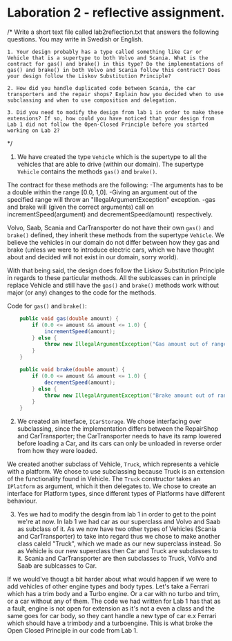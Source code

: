 # Laboration 2 - reflective assignment.

/*
Write a short text file called lab2reflection.txt that answers the following questions. You may write in Swedish or English.

    1. Your design probably has a type called something like Car or Vehicle that is a supertype to both Volvo and Scania. What is the contract for gas() and brake() in this type? Do the implementations of gas() and brake() in both Volvo and Scania follow this contract? Does your design follow the Liskov Substitution Principle?

    2. How did you handle duplicated code between Scania, the car transporters and the repair shops? Explain how you decided when to use subclassing and when to use composition and delegation.

    3. Did you need to modify the design from lab 1 in order to make these extensions? If so, how could you have noticed that your design from Lab 1 did not follow the Open-Closed Principle before you started working on Lab 2?
*/

1. We have created the type `Vehicle` which is the supertype to all the vehicles that are able to drive (within our domain). The supertype `Vehicle` contains the methods `gas()` and `brake()`.

The contract for these methods are the following:
-The arguments has to be a double within the range [0.0, 1,0].
-Giving an argument out of the specified range will throw an "IllegalArgumentException" exception.
-gas and brake will (given the correct arguments) call on incrementSpeed(argument) and decrementSpeed(amount) respectively.

Volvo, Saab, Scania and CarTransporter do not have their own `gas()` and `brake()` defined, they inherit these methods from the supertype `Vehicle`. We believe the vehicles in our domain do not differ between how they gas and brake (unless we were to introduce electric cars, which we have thought about and decided will not exist in our domain, sorry world). 

With that being said, the design does follow the Liskov Substitution Principle in regards to these particular methods. All the sublcasses can in principle replace Vehicle and still have the `gas()` and `brake()` methods work without major (or any) changes to the code for the methods.

Code for `gas()` and `brake()`: 
```Java
    public void gas(double amount) {
        if (0.0 <= amount && amount <= 1.0) {
            incrementSpeed(amount);
        } else {
            throw new IllegalArgumentException("Gas amount out of range.");
        }
    }

    public void brake(double amount) {
        if (0.0 <= amount && amount <= 1.0) {
            decrementSpeed(amount);
        } else {
            throw new IllegalArgumentException("Brake amount out of range.");
        }
    }
```


2. We created an interface, `ICarStorage`. We chose interfacing over subclassing, since the implementation differs between the RepairShop and CarTransporter; the CarTransporter needs to have its ramp lowered before loading a Car, and its cars can only be unloaded in reverse order from how they were loaded. 

We created another subclass of Vehicle, `Truck`, which represents a vehicle with a platform. We chose to use subclassing because Truck is an extension of the functionality found in Vehicle. The `Truck` constructor takes an `IPlatform` as argument, which it then delegates to. We chose to create an interface for Platform types, since different types of Platforms have different behaviour.

3. Yes we had to modify the desgin from lab 1 in order to get to the point we're at now. In lab 1 we had car as our superclass and Volvo and Saab as subclass of it. As we now have two other types of Vehicles (Scania and CarTransporter) to take into regard thus we chose to make another class caleld "Truck", which we made as our new superclass instead.
So as Vehicle is our new superclass then Car and Truck are subclasses to it. Scania and CarTransporter are then subclasses to Truck, VolVo and Saab are sublcasses to Car.

If we would've thougt a bit harder about what would happen if we were to add vehicles of other engine types and body types. Let's take a Ferrari which has a trim body and a Turbo engine. Or a car with no turbo and trim, or a car without any of them. The code we had written for Lab 1 has that as a fault, engine is not open for extension as it's not a even a class and the same goes for car body, so they cant handle a new type of car e.x Ferrari which should have a trimbody and a turboengine. This is what broke the Open Closed Principle in our code from Lab 1.
